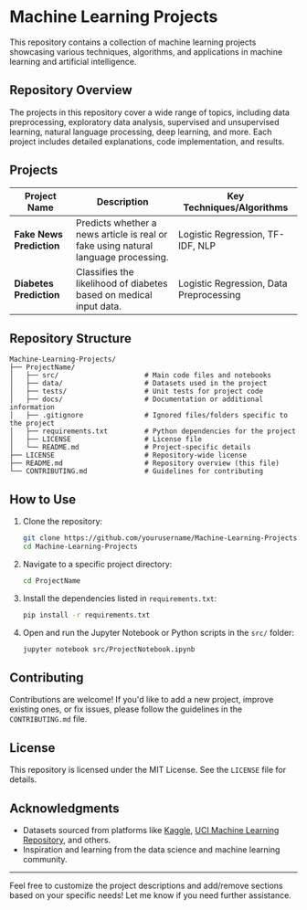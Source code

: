 # Machine Learning Projects

This repository contains a collection of machine learning projects showcasing various techniques, algorithms, and applications in machine learning and artificial intelligence.

## Repository Overview

The projects in this repository cover a wide range of topics, including data preprocessing, exploratory data analysis, supervised and unsupervised learning, natural language processing, deep learning, and more. Each project includes detailed explanations, code implementation, and results.

## Projects

| **Project Name**               | **Description**                                                                                 | **Key Techniques/Algorithms**          |
|---------------------------------|------------------------------------------------------------------------------------------------|----------------------------------------|
| **Fake News Prediction**        | Predicts whether a news article is real or fake using natural language processing.             | Logistic Regression, TF-IDF, NLP       |
| **Diabetes Prediction**         | Classifies the likelihood of diabetes based on medical input data.                             | Logistic Regression, Data Preprocessing|

## Repository Structure

```
Machine-Learning-Projects/
├── ProjectName/
│   ├── src/                     # Main code files and notebooks
│   ├── data/                    # Datasets used in the project
│   ├── tests/                   # Unit tests for project code
│   ├── docs/                    # Documentation or additional information
│   ├── .gitignore               # Ignored files/folders specific to the project
│   ├── requirements.txt         # Python dependencies for the project
│   ├── LICENSE                  # License file
│   └── README.md                # Project-specific details
├── LICENSE                      # Repository-wide license
├── README.md                    # Repository overview (this file)
└── CONTRIBUTING.md              # Guidelines for contributing
```

## How to Use

1. Clone the repository:
   ```bash
   git clone https://github.com/yourusername/Machine-Learning-Projects.git
   cd Machine-Learning-Projects
   ```

2. Navigate to a specific project directory:
   ```bash
   cd ProjectName
   ```

3. Install the dependencies listed in `requirements.txt`:
   ```bash
   pip install -r requirements.txt
   ```

4. Open and run the Jupyter Notebook or Python scripts in the `src/` folder:
   ```bash
   jupyter notebook src/ProjectNotebook.ipynb
   ```

## Contributing

Contributions are welcome! If you'd like to add a new project, improve existing ones, or fix issues, please follow the guidelines in the `CONTRIBUTING.md` file.

## License

This repository is licensed under the MIT License. See the `LICENSE` file for details.

## Acknowledgments

- Datasets sourced from platforms like [Kaggle](https://www.kaggle.com), [UCI Machine Learning Repository](https://archive.ics.uci.edu/ml/index.php), and others.
- Inspiration and learning from the data science and machine learning community.

---

Feel free to customize the project descriptions and add/remove sections based on your specific needs! Let me know if you need further assistance.
